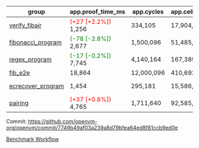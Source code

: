 | group | app.proof_time_ms | app.cycles | app.cells_used | leaf.proof_time_ms | leaf.cycles | leaf.cells_used |
| -- | -- | -- | -- | -- | -- | -- |
| [verify_fibair](https://github.com/openvm-org/openvm/blob/benchmark-results/benchmarks-pr/1449/verify_fibair-7749b49af03a239a8d79bfea64ed8f81ccb9ed0e.md) |<span style='color: red'>(+27 [+2.2%])</span> 1,256 |  334,105 |  17,904,725 |- | - | - |
| [fibonacci_program](https://github.com/openvm-org/openvm/blob/benchmark-results/benchmarks-pr/1449/fibonacci-7749b49af03a239a8d79bfea64ed8f81ccb9ed0e.md) |<span style='color: green'>(-78 [-2.8%])</span> 2,677 |  1,500,096 |  51,485,167 |<span style='color: red'>(+5 [+0.1%])</span> 3,853 |  1,264,964 |  70,274,573 |
| [regex_program](https://github.com/openvm-org/openvm/blob/benchmark-results/benchmarks-pr/1449/regex-7749b49af03a239a8d79bfea64ed8f81ccb9ed0e.md) |<span style='color: green'>(-17 [-0.2%])</span> 7,745 |  4,140,164 |  167,389,450 |<span style='color: red'>(+71 [+0.5%])</span> 15,087 |  3,986,728 |  304,612,574 |
| [fib_e2e](https://github.com/openvm-org/openvm/blob/benchmark-results/benchmarks-pr/1449/fib_e2e-7749b49af03a239a8d79bfea64ed8f81ccb9ed0e.md) | 18,864 |  12,000,096 |  410,692,061 | 23,274 |  7,630,023 |  429,407,404 |
| [ecrecover_program](https://github.com/openvm-org/openvm/blob/benchmark-results/benchmarks-pr/1449/ecrecover-7749b49af03a239a8d79bfea64ed8f81ccb9ed0e.md) | 1,454 |  295,181 |  15,586,346 |<span style='color: green'>(-29 [-0.2%])</span> 13,072 |  2,988,924 |  244,104,852 |
| [pairing](https://github.com/openvm-org/openvm/blob/benchmark-results/benchmarks-pr/1449/pairing-7749b49af03a239a8d79bfea64ed8f81ccb9ed0e.md) |<span style='color: red'>(+37 [+0.8%])</span> 4,765 |  1,711,640 |  92,585,975 | 14,076 |  3,301,910 |  274,876,692 |


Commit: https://github.com/openvm-org/openvm/commit/7749b49af03a239a8d79bfea64ed8f81ccb9ed0e

[Benchmark Workflow](https://github.com/openvm-org/openvm/actions/runs/13864161202)
